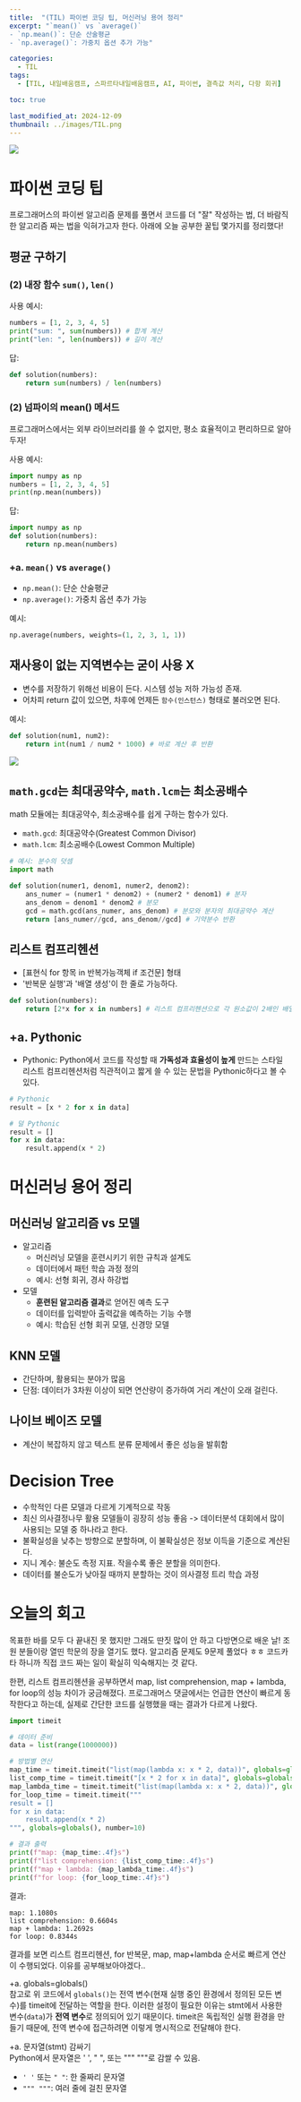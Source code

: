 ```yaml
---
title:  "(TIL) 파이썬 코딩 팁, 머신러닝 용어 정리"
excerpt: "`mean()` vs `average()`
- `np.mean()`: 단순 산술평균
- `np.average()`: 가중치 옵션 추가 가능"

categories:
  - TIL
tags:
  - [TIL, 내일배움캠프, 스파르타내일배움캠프, AI, 파이썬, 결측값 처리, 다항 회귀]

toc: true

last_modified_at: 2024-12-09
thumbnail: ../images/TIL.png
---
```

![](/images/../images/TIL.png)

# 파이썬 코딩 팁
프로그래머스의 파이썬 알고리즘 문제를 풀면서 코드를 더 "잘" 작성하는 법, 더 바람직한 알고리즘 짜는 법을 익혀가고자 한다. 아래에 오늘 공부한 꿀팁 몇가지를 정리했다!

## 평균 구하기
### (2) 내장 함수 `sum()`, `len()`
사용 예시:
```py
numbers = [1, 2, 3, 4, 5]
print("sum: ", sum(numbers)) # 합계 계산
print("len: ", len(numbers)) # 길이 계산
```

답:
```py
def solution(numbers):
    return sum(numbers) / len(numbers)
```

### (2) 넘파이의 mean() 메서드
프로그래머스에서는 외부 라이브러리를 쓸 수 없지만, 평소 효율적이고 편리하므로 알아두자!

사용 예시:   
```py
import numpy as np
numbers = [1, 2, 3, 4, 5]
print(np.mean(numbers))
```

답:
```py
import numpy as np
def solution(numbers):
    return np.mean(numbers)
```

### +a. `mean()` vs `average()`
- `np.mean()`: 단순 산술평균
- `np.average()`: 가중치 옵션 추가 가능

예시:   
```py
np.average(numbers, weights=(1, 2, 3, 1, 1))
```

## 재사용이 없는 지역변수는 굳이 사용 X
- 변수를 저장하기 위해선 비용이 든다. 시스템 성능 저하 가능성 존재.
- 어차피 return 값이 있으면, 차후에 언제든 `함수(인스턴스)` 형태로 불러오면 된다.

예시:
```py
def solution(num1, num2):
    return int(num1 / num2 * 1000) # 바로 계산 후 반환
```
![](/images/../images/2024-12-10-11-36-24.png)

## `math.gcd`는 최대공약수, `math.lcm`는 최소공배수
math 모듈에는 최대공약수, 최소공배수를 쉽게 구하는 함수가 있다.
- `math.gcd`: 최대공약수(Greatest Common Divisor)
- `math.lcm`: 최소공배수(Lowest Common Multiple)

```py
# 예시: 분수의 덧셈
import math

def solution(numer1, denom1, numer2, denom2):
    ans_numer = (numer1 * denom2) + (numer2 * denom1) # 분자
    ans_denom = denom1 * denom2 # 분모
    gcd = math.gcd(ans_numer, ans_denom) # 분모와 분자의 최대공약수 계산
    return [ans_numer//gcd, ans_denom//gcd] # 기약분수 반환
```

## 리스트 컴프리헨션
- [표현식 for 항목 in 반복가능객체 if 조건문] 형태
- '반복문 실행'과 '배열 생성'이 한 줄로 가능하다.

```py
def solution(numbers):
    return [2*x for x in numbers] # 리스트 컴프리헨션으로 각 원소값이 2배인 배열 생성
```

## +a. Pythonic
- Pythonic: Python에서 코드를 작성할 때 **가독성과 효율성이 높게** 만드는 스타일
리스트 컴프리헨션처럼 직관적이고 짧게 쓸 수 있는 문법을 Pythonic하다고 볼 수 있다.

```py
# Pythonic
result = [x * 2 for x in data]

# 덜 Pythonic
result = []
for x in data:
    result.append(x * 2)
```

# 머신러닝 용어 정리
## 머신러닝 알고리즘 vs 모델
- 알고리즘
    - 머신러닝 모델을 훈련시키기 위한 규칙과 설계도
    - 데이터에서 패턴 학습 과정 정의
    - 예시: 선형 회귀, 경사 하강법
- 모델
    - **훈련된 알고리즘 결과**로 얻어진 예측 도구
    - 데이터를 입력받아 출력값을 예측하는 기능 수행
    - 예시: 학습된 선형 회귀 모델, 신경망 모델

## KNN 모델
- 간단하며, 활용되는 분야가 많음
- 단점: 데이터가 3차원 이상이 되면 연산량이 증가하여 거리 계산이 오래 걸린다.

## 나이브 베이즈 모델
- 계산이 복잡하지 않고 텍스트 분류 문제에서 좋은 성능을 발휘함

# Decision Tree
- 수학적인 다른 모델과 다르게 기계적으로 작동
- 최신 의사결정나무 활용 모델들이 굉장히 성능 좋음 -> 데이터분석 대회에서 많이 사용되는 모델 중 하나라고 한다.
- 불확실성을 낮추는 방향으로 분할하며, 이 불확실성은 정보 이득을 기준으로 계산된다. 
- 지니 계수: 불순도 측정 지표. 작을수록 좋은 분할을 의미한다.
- 데이터를 불순도가 낮아질 때까지 분할하는 것이 의사결정 트리 학습 과정

# 오늘의 회고
목표한 바를 모두 다 끝내진 못 했지만 그래도 딴짓 많이 안 하고 다방면으로 배운 날! 조원 분들이랑 열띤 학문의 장을 열기도 했다. 알고리즘 문제도 9문제 풀었다 ㅎㅎ 코드카타 하니까 직접 코드 짜는 일이 확실히 익숙해지는 것 같다.

한편, 리스트 컴프리헨션을 공부하면서 map, list comprehension, map + lambda, for loop의 성능 차이가 궁금해졌다. 프로그래머스 댓글에서는 언급한 연산이 빠르게 동작한다고 하는데, 실제로 간단한 코드를 실행했을 때는 결과가 다르게 나왔다.

```py
import timeit

# 데이터 준비
data = list(range(1000000))

# 방법별 연산
map_time = timeit.timeit("list(map(lambda x: x * 2, data))", globals=globals(), number=10)
list_comp_time = timeit.timeit("[x * 2 for x in data]", globals=globals(), number=10)
map_lambda_time = timeit.timeit("list(map(lambda x: x * 2, data))", globals=globals(), number=10)
for_loop_time = timeit.timeit("""
result = []
for x in data:
    result.append(x * 2)
""", globals=globals(), number=10)

# 결과 출력
print(f"map: {map_time:.4f}s")
print(f"list comprehension: {list_comp_time:.4f}s")
print(f"map + lambda: {map_lambda_time:.4f}s")
print(f"for loop: {for_loop_time:.4f}s")
```

결과:
```
map: 1.1080s
list comprehension: 0.6604s
map + lambda: 1.2692s
for loop: 0.8344s
```
결과를 보면 리스트 컴프리헨션, for 반복문, map, map+lambda 순서로 빠르게 연산이 수행되었다. 이유를 공부해보아야겠다..

+a. globals=globals()   
참고로 위 코드에서 `globals()`는 전역 변수(현재 실행 중인 환경에서 정의된 모든 변수)를 timeit에 전달하는 역할을 한다. 이러한 설정이 필요한 이유는 stmt에서 사용한 변수(`data`)가 **전역 변수**로 정의되어 있기 때문이다. timeit은 독립적인 실행 환경을 만들기 때문에, 전역 변수에 접근하려면 이렇게 명시적으로 전달해야 한다.

+a. 문자열(stmt) 감싸기   
Python에서 문자열은 ' ', " ", 또는 """ """로 감쌀 수 있음.
- `' '` 또는 `" "`: 한 줄짜리 문자열
- `""" """`: 여러 줄에 걸친 문자열